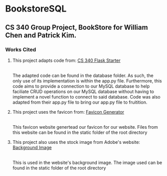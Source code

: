 <h1>BookstoreSQL</h1>

<h2>CS 340 Group Project, BookStore for William Chen and Patrick Kim.</h2>

<h3>Works Cited</h3>
<ol>
<li>This project adapts code from: <a href = https://github.com/osu-cs340-ecampus/flask-starter-app?tab=readme-ov-file.>CS 340 Flask Starter</a></li>
<br>
<p>The adapted code can be found in the database folder. As such, the only use of its implementation is within the app.py file. Furthermore, this code aims to provide a connection to our MySQL database to help faciliate CRUD operations on our MySQL database without having to implement a novel function to connect to said database. Code was also adapted from their app.py file to bring our app.py file to fruitition.</p>

<li>This project uses the favicon from: <a href = https://favicon.io/emoji-favicons/bookmark/>Favicon Generator</a></li>
<br>
<p>This favicon website genertead our favicon for our website. Files from this website can be found in the static folder of the root directory</p>

<li>This project also uses the stock image from Adobe's website: <a href = https://stock.adobe.com/images/many-old-books-stacked-in-texture/236346950>Background Image</a></li>
<br>
<p>This is used in the website's background image. The image used can be found in the static folder of the root directory</p>
